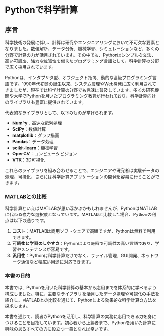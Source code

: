 # Pythonで科学計算

## 序言

科学技術の発展に伴い、計算は研究やエンジニアリングにおいて不可欠な要素となりました。数値解析、データ分析、機械学習、シミュレーションなど、多くの分野で計算の力が活用されています。その中でも、Pythonはシンプルな文法、高い可読性、強力な拡張性を備えたプログラミング言語として、科学計算の分野で広く採用されています。

Pythonは、インタプリタ型、オブジェクト指向、動的な高級プログラミング言語です。1990年代初頭の誕生以来、システム管理やWeb開発に広く利用されてきましたが、現在では科学計算の分野でも急速に普及しています。多くの研究機関や大学でPythonを用いたプログラミング教育が行われており、科学計算向けのライブラリも豊富に提供されています。

代表的なライブラリとして、以下のものが挙げられます。

- **NumPy**：高速な配列処理
- **SciPy**：数値計算
- **matplotlib**：グラフ描画
- **Pandas**：データ処理
- **scikit-learn**：機械学習
- **OpenCV**：コンピュータビジョン
- **VTK**：3D可視化

これらのライブラリを組み合わせることで、エンジニアや研究者は実験データの処理、可視化、さらには科学計算アプリケーションの開発を容易に行うことができます。

### MATLABとの比較

科学計算といえばMATLABが思い浮かぶかもしれませんが、PythonはMATLABに代わる強力な選択肢となっています。MATLABと比較した場合、Pythonの利点は以下の通りです。

1. **コスト**：MATLABは商用ソフトウェアで高額ですが、Pythonは無料で利用できます。
2. **可読性と学習のしやすさ**：Pythonはより厳密で可読性の高い言語であり、学習やメンテナンスが容易です。
3. **汎用性**：Pythonは科学計算だけでなく、ファイル管理、GUI開発、ネットワーク通信など幅広い用途に対応できます。

### 本書の目的

本書では、Pythonを用いた科学計算の基本から応用までを体系的に学べるよう構成しました。特に、主要なライブラリを活用したデータ処理や可視化の手法を紹介し、MATLABとの比較を通じて、Pythonによる効果的な科学計算の方法を探求します。

本書を通じて、読者がPythonを活用し、科学計算の実務に応用できる力を身につけることを目指しています。初心者から上級者まで、Pythonを用いた計算に興味のあるすべての方に役立つ一冊となれば幸いです。

```{tableofcontents}
```